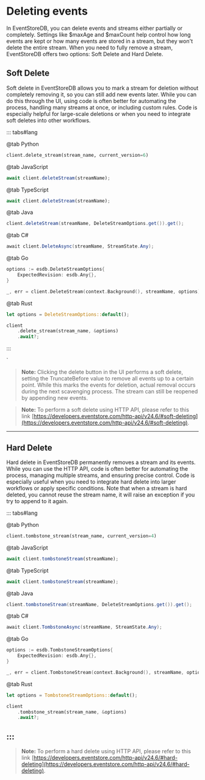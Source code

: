 # Deleting events

In EventStoreDB, you can delete events and streams either partially or completely. Settings like $maxAge and $maxCount help control how long events are kept or how many events are stored in a stream, but they won't delete the entire stream.
When you need to fully remove a stream, EventStoreDB offers two options: Soft Delete and Hard Delete.

## Soft Delete

Soft delete in EventStoreDB allows you to mark a stream for deletion without completely removing it, so you can still add new events later. While you can do this through the UI, using code is often better for automating the process,
handling many streams at once, or including custom rules. Code is especially helpful for large-scale deletions or when you need to integrate soft deletes into other workflows.

::: tabs#lang

@tab Python

```python
client.delete_stream(stream_name, current_version=6)
```

@tab JavaScript

```javascript
await client.deleteStream(streamName);
```

@tab TypeScript

```typescript
await client.deleteStream(streamName);
```

@tab Java

```java
client.deleteStream(streamName, DeleteStreamOptions.get()).get();
```

@tab C#

```csharp
await client.DeleteAsync(streamName, StreamState.Any);
```

@tab Go

```go
options := esdb.DeleteStreamOptions{
    ExpectedRevision: esdb.Any{},
}

_, err = client.DeleteStream(context.Background(), streamName, options)
```

@tab Rust

```rust
let options = DeleteStreamOptions::default();

client
    .delete_stream(stream_name, &options)
    .await?;
```

:::

`

> **Note:** Clicking the delete button in the UI performs a soft delete, setting the TruncateBefore value to remove all events up to a certain point. While this marks the events for deletion, actual removal occurs during the next scavenging process. The stream can still be reopened by appending new events.

> **Note:** To perform a soft delete using HTTP API, please refer to this link [https://developers.eventstore.com/http-api/v24.6/#soft-deleting](https://developers.eventstore.com/http-api/v24.6/#soft-deleting).

---

## Hard Delete
Hard delete in EventStoreDB permanently removes a stream and its events. While you can use the HTTP API, code is often better for automating the process, managing multiple streams, and ensuring precise control. Code is especially useful when you need to integrate hard delete into larger workflows or apply specific conditions. Note that when a stream is hard deleted, you cannot reuse the stream name, it will raise an exception if you try to append to it again.

::: tabs#lang

@tab Python

```python
client.tombstone_stream(stream_name, current_version=4)
```

@tab JavaScript

```javascript
await client.tombstoneStream(streamName);
```

@tab TypeScript

```typescript
await client.tombstoneStream(streamName);
```

@tab Java

```java
client.tombstoneStream(streamName, DeleteStreamOptions.get()).get();
```

@tab C#

```csharp
await client.TombstoneAsync(streamName, StreamState.Any);
```

@tab Go

```go
options := esdb.TombstoneStreamOptions{
    ExpectedRevision: esdb.Any{},
}

_, err = client.TombstoneStream(context.Background(), streamName, options)
```

@tab Rust

```rust
let options = TombstoneStreamOptions::default();

client
    .tombstone_stream(stream_name, &options)
    .await?;
```

:::
---

> **Note:** To perform a hard delete using HTTP API, please refer to this link [https://developers.eventstore.com/http-api/v24.6/#hard-deleting](https://developers.eventstore.com/http-api/v24.6/#hard-deleting).